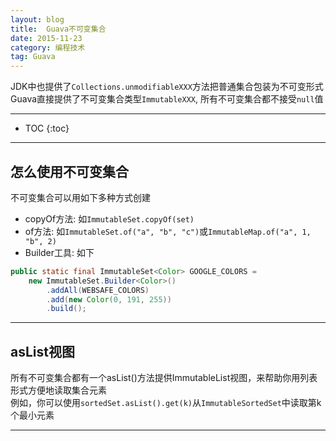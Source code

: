```yaml
---
layout: blog
title:  Guava不可变集合
date: 2015-11-23
category: 编程技术
tag: Guava
---
```

JDK中也提供了`Collections.unmodifiableXXX`方法把普通集合包装为不可变形式  
Guava直接提供了不可变集合类型`ImmutableXXX`, 所有不可变集合都不接受`null`值  




*****

* TOC
{:toc}

*****

## 怎么使用不可变集合
不可变集合可以用如下多种方式创建

* copyOf方法: 如`ImmutableSet.copyOf(set)`
* of方法: 如`ImmutableSet.of("a", "b", "c")`或`ImmutableMap.of("a", 1, "b", 2)`
* Builder工具: 如下

~~~java
public static final ImmutableSet<Color> GOOGLE_COLORS =
    new ImmutableSet.Builder<Color>()
        .addAll(WEBSAFE_COLORS)
        .add(new Color(0, 191, 255))
        .build();
~~~

*****

## asList视图
所有不可变集合都有一个asList()方法提供ImmutableList视图，来帮助你用列表形式方便地读取集合元素  
例如，你可以使用`sortedSet.asList().get(k)`从`ImmutableSortedSet`中读取第k个最小元素

*****

